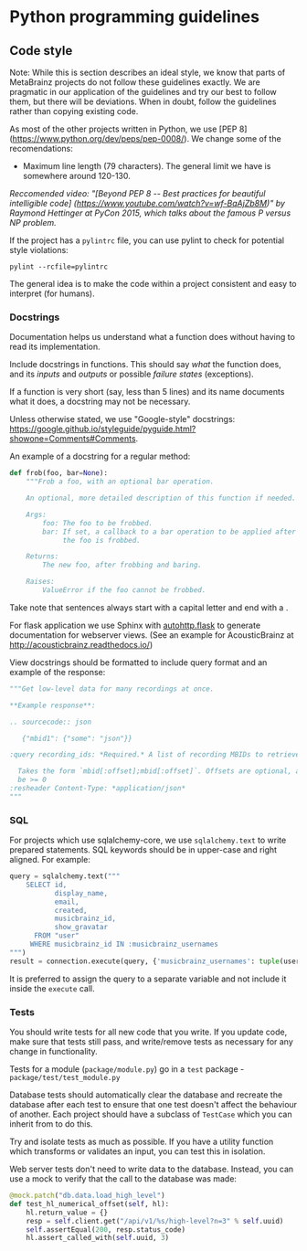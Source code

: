 # Python programming guidelines

## Code style

Note: While this is section describes an ideal style, we know that parts of MetaBrainz
projects do not follow these guidelines exactly. We are pragmatic in our application of the
guidelines and try our best to follow them, but there will be deviations. When in doubt, follow
the guidelines rather than copying existing code.

As most of the other projects written in Python, we use [PEP 8]
(https://www.python.org/dev/peps/pep-0008/).  We change some of the recomendations:

* Maximum line length (79 characters). The general limit we have is somewhere around 120-130.

*Reccomended video: "[Beyond PEP 8 -- Best practices for beautiful intelligible code]
(https://www.youtube.com/watch?v=wf-BqAjZb8M)" by Raymond Hettinger at PyCon 2015,
which talks about the famous P versus NP problem.*

If the project has a `pylintrc` file, you can use pylint to check for potential style violations:

    pylint --rcfile=pylintrc

The general idea is to make the code within a project consistent and easy to interpret (for humans).


### Docstrings

Documentation helps us understand what a function does without having to read its implementation.

Include docstrings in functions. This should say *what* the function does, and its *inputs*
and *outputs* or possible *failure states* (exceptions).

If a function is very short (say, less than 5 lines) and its name documents what it does,
a docstring may not be necessary.

Unless otherwise stated, we use "Google-style" docstrings:
https://google.github.io/styleguide/pyguide.html?showone=Comments#Comments.

An example of a docstring for a regular method:

```python
def frob(foo, bar=None):
    """Frob a foo, with an optional bar operation.

    An optional, more detailed description of this function if needed.

    Args:
        foo: The foo to be frobbed.
        bar: If set, a callback to a bar operation to be applied after
             the foo is frobbed.

    Returns:
        The new foo, after frobbing and baring.

    Raises:
        ValueError if the foo cannot be frobbed.
```

Take note that sentences always start with a capital letter and end with a .


For flask application we use Sphinx with [autohttp.flask](https://pythonhosted.org/sphinxcontrib-httpdomain/)
to generate documentation for webserver views.
(See an example for AcousticBrainz at http://acousticbrainz.readthedocs.io/)

View docstrings should be formatted to include query format and an example of the response:

```python
"""Get low-level data for many recordings at once.

**Example response**:

.. sourcecode:: json

   {"mbid1": {"some": "json"}}

:query recording_ids: *Required.* A list of recording MBIDs to retrieve

  Takes the form `mbid[:offset];mbid[:offset]`. Offsets are optional, and should
  be >= 0
:resheader Content-Type: *application/json*
"""
```


### SQL

For projects which use sqlalchemy-core, we use `sqlalchemy.text` to write prepared statements. SQL keywords
should be in upper-case and right aligned. For example:

```python
query = sqlalchemy.text("""
    SELECT id,
           display_name,
           email,
           created,
           musicbrainz_id,
           show_gravatar
      FROM "user"
     WHERE musicbrainz_id IN :musicbrainz_usernames
""")
result = connection.execute(query, {'musicbrainz_usernames': tuple(usernames)})
```

It is preferred to assign the query to a separate variable and not include it inside the
`execute` call.

### Tests

You should write tests for all new code that you write. If you update code, make sure that
tests still pass, and write/remove tests as necessary for any change in functionality.

Tests for a module (`package/module.py`) go in a `test` package - `package/test/test_module.py`

Database tests should automatically clear the database and recreate the database after each test
to ensure that one test doesn't affect the behaviour of another. Each project should have a subclass
of `TestCase` which you can inherit from to do this.

Try and isolate tests as much as possible. If you have a utility function which transforms or validates
an input, you can test this in isolation.

Web server tests don't need to write data to the database. Instead, you can use a mock to verify
that the call to the database was made:

```python
@mock.patch("db.data.load_high_level")
def test_hl_numerical_offset(self, hl):
    hl.return_value = {}
    resp = self.client.get("/api/v1/%s/high-level?n=3" % self.uuid)
    self.assertEqual(200, resp.status_code)
    hl.assert_called_with(self.uuid, 3)
```

